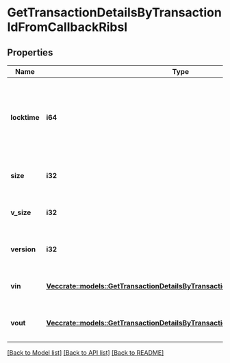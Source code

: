 # GetTransactionDetailsByTransactionIdFromCallbackRibsl

## Properties

Name | Type | Description | Notes
------------ | ------------- | ------------- | -------------
**locktime** | **i64** | Represents the time at which a particular transaction can be added to the blockchain. | 
**size** | **i32** | Represents the total size of this transaction. | 
**v_size** | **i32** | Represents the virtual size of this transaction. | 
**version** | **i32** | Represents transaction version number. | 
**vin** | [**Vec<crate::models::GetTransactionDetailsByTransactionIdribslVin>**](GetTransactionDetailsByTransactionIDRIBSL_vin.md) | Represents the transaction inputs. | 
**vout** | [**Vec<crate::models::GetTransactionDetailsByTransactionIdFromCallbackRibslVout>**](GetTransactionDetailsByTransactionIDFromCallbackRIBSL_vout.md) | Represents the transaction outputs. | 

[[Back to Model list]](../README.md#documentation-for-models) [[Back to API list]](../README.md#documentation-for-api-endpoints) [[Back to README]](../README.md)


